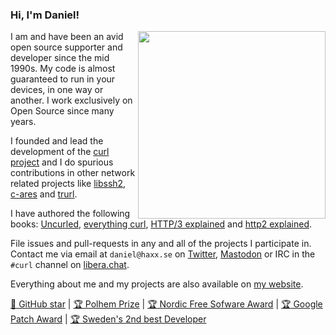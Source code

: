 ### Hi, I'm Daniel!

[<img src="https://curl.se/logo/curl-logo.svg" width=300 align=right>](https://curl.se/)

I am and have been an avid open source supporter and developer since the mid 1990s. My code is almost guaranteed
to run in your devices, in one way or another. I work exclusively on Open Source since many years.

I founded and lead the development of the [curl project](https://github.com/curl/curl) and I do spurious
contributions in other network related projects like [libssh2](https://github.com/libssh2/libssh2),
[c-ares](https://github.com/c-ares/c-ares) and [trurl](https://github.com/curl/trurl).

I have authored the following books: [Uncurled](https://un.curl.dev/), [everything curl](https://everything.curl.dev), [HTTP/3 explained](https://http3-explained.haxx.se) and [http2 explained](https://http2-explained.haxx.se).

File issues and pull-requests in any and all of the projects I participate in. Contact me via
email at `daniel@haxx.se` on [Twitter](https://twitter.com/bagder/),
<a rel="me" href="https://mastodon.social/@bagder">Mastodon</a> or IRC in the
`#curl` channel on [libera.chat](https://libera.chat/).

Everything about me and my projects are also available on [my website](https://daniel.haxx.se).

[🌟 GitHub star](https://stars.github.com/profiles/bagder/) |
[:trophy: Polhem Prize](https://daniel.haxx.se/blog/2017/10/20/my-night-at-the-museum/) |
[:trophy: Nordic Free Sofware Award](https://daniel.haxx.se/blog/2009/11/14/i-won-it-you-guys-are-the-best/) |
[:trophy: Google Patch Award](https://daniel.haxx.se/blog/2020/09/23/a-google-grant-for-libcurl-work/) |
[:trophy: Sweden's 2nd best Developer](https://daniel.haxx.se/blog/2016/12/01/2nd-best-in-sweden/)

